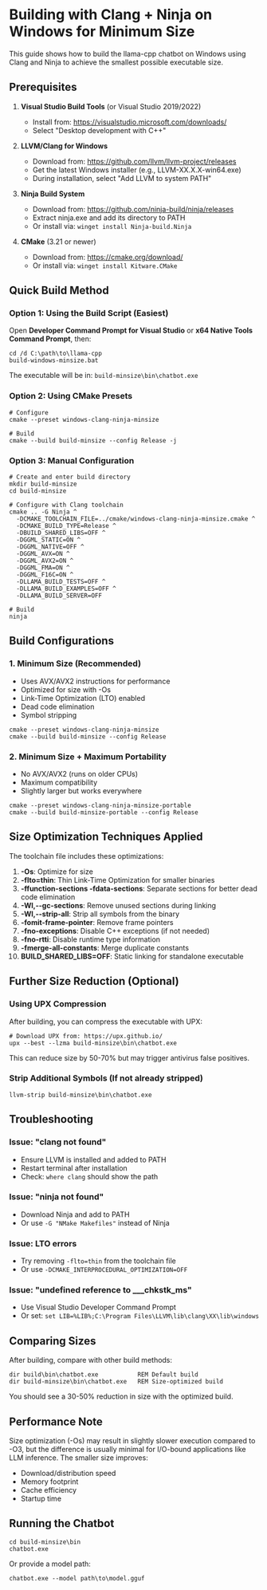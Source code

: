 # Building with Clang + Ninja on Windows for Minimum Size

This guide shows how to build the llama-cpp chatbot on Windows using Clang and Ninja to achieve the smallest possible executable size.

## Prerequisites

1. **Visual Studio Build Tools** (or Visual Studio 2019/2022)
   - Install from: https://visualstudio.microsoft.com/downloads/
   - Select "Desktop development with C++"

2. **LLVM/Clang for Windows**
   - Download from: https://github.com/llvm/llvm-project/releases
   - Get the latest Windows installer (e.g., LLVM-XX.X.X-win64.exe)
   - During installation, select "Add LLVM to system PATH"

3. **Ninja Build System**
   - Download from: https://github.com/ninja-build/ninja/releases
   - Extract ninja.exe and add its directory to PATH
   - Or install via: `winget install Ninja-build.Ninja`

4. **CMake** (3.21 or newer)
   - Download from: https://cmake.org/download/
   - Or install via: `winget install Kitware.CMake`

## Quick Build Method

### Option 1: Using the Build Script (Easiest)

Open **Developer Command Prompt for Visual Studio** or **x64 Native Tools Command Prompt**, then:

```batch
cd /d C:\path\to\llama-cpp
build-windows-minsize.bat
```

The executable will be in: `build-minsize\bin\chatbot.exe`

### Option 2: Using CMake Presets

```batch
# Configure
cmake --preset windows-clang-ninja-minsize

# Build
cmake --build build-minsize --config Release -j
```

### Option 3: Manual Configuration

```batch
# Create and enter build directory
mkdir build-minsize
cd build-minsize

# Configure with Clang toolchain
cmake .. -G Ninja ^
  -DCMAKE_TOOLCHAIN_FILE=../cmake/windows-clang-ninja-minsize.cmake ^
  -DCMAKE_BUILD_TYPE=Release ^
  -DBUILD_SHARED_LIBS=OFF ^
  -DGGML_STATIC=ON ^
  -DGGML_NATIVE=OFF ^
  -DGGML_AVX=ON ^
  -DGGML_AVX2=ON ^
  -DGGML_FMA=ON ^
  -DGGML_F16C=ON ^
  -DLLAMA_BUILD_TESTS=OFF ^
  -DLLAMA_BUILD_EXAMPLES=OFF ^
  -DLLAMA_BUILD_SERVER=OFF

# Build
ninja
```

## Build Configurations

### 1. Minimum Size (Recommended)
- Uses AVX/AVX2 instructions for performance
- Optimized for size with -Os
- Link-Time Optimization (LTO) enabled
- Dead code elimination
- Symbol stripping

```batch
cmake --preset windows-clang-ninja-minsize
cmake --build build-minsize --config Release
```

### 2. Minimum Size + Maximum Portability
- No AVX/AVX2 (runs on older CPUs)
- Maximum compatibility
- Slightly larger but works everywhere

```batch
cmake --preset windows-clang-ninja-minsize-portable
cmake --build build-minsize-portable --config Release
```

## Size Optimization Techniques Applied

The toolchain file includes these optimizations:

1. **-Os**: Optimize for size
2. **-flto=thin**: Thin Link-Time Optimization for smaller binaries
3. **-ffunction-sections -fdata-sections**: Separate sections for better dead code elimination
4. **-Wl,--gc-sections**: Remove unused sections during linking
5. **-Wl,--strip-all**: Strip all symbols from the binary
6. **-fomit-frame-pointer**: Remove frame pointers
7. **-fno-exceptions**: Disable C++ exceptions (if not needed)
8. **-fno-rtti**: Disable runtime type information
9. **-fmerge-all-constants**: Merge duplicate constants
10. **BUILD_SHARED_LIBS=OFF**: Static linking for standalone executable

## Further Size Reduction (Optional)

### Using UPX Compression

After building, you can compress the executable with UPX:

```batch
# Download UPX from: https://upx.github.io/
upx --best --lzma build-minsize\bin\chatbot.exe
```

This can reduce size by 50-70% but may trigger antivirus false positives.

### Strip Additional Symbols (If not already stripped)

```batch
llvm-strip build-minsize\bin\chatbot.exe
```

## Troubleshooting

### Issue: "clang not found"
- Ensure LLVM is installed and added to PATH
- Restart terminal after installation
- Check: `where clang` should show the path

### Issue: "ninja not found"
- Download Ninja and add to PATH
- Or use `-G "NMake Makefiles"` instead of Ninja

### Issue: LTO errors
- Try removing `-flto=thin` from the toolchain file
- Or use `-DCMAKE_INTERPROCEDURAL_OPTIMIZATION=OFF`

### Issue: "undefined reference to ___chkstk_ms"
- Use Visual Studio Developer Command Prompt
- Or set: `set LIB=%LIB%;C:\Program Files\LLVM\lib\clang\XX\lib\windows`

## Comparing Sizes

After building, compare with other build methods:

```batch
dir build\bin\chatbot.exe           REM Default build
dir build-minsize\bin\chatbot.exe   REM Size-optimized build
```

You should see a 30-50% reduction in size with the optimized build.

## Performance Note

Size optimization (-Os) may result in slightly slower execution compared to -O3, but the difference is usually minimal for I/O-bound applications like LLM inference. The smaller size improves:
- Download/distribution speed
- Memory footprint
- Cache efficiency
- Startup time

## Running the Chatbot

```batch
cd build-minsize\bin
chatbot.exe
```

Or provide a model path:
```batch
chatbot.exe --model path\to\model.gguf
```

